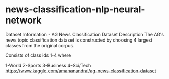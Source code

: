 # news-classification-nlp-neural-network

Dataset Information - AG News Classification Dataset
Description
The AG's news topic classification dataset is constructed by choosing 4 largest classes from the original corpus.

Consists of class ids 1-4 where

1-World
2-Sports
3-Business
4-Sci/Tech
https://www.kaggle.com/amananandrai/ag-news-classification-dataset
